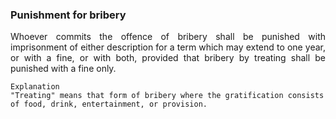 ### Punishment for bribery
<div style="text-align: justify">

Whoever commits the offence of bribery shall be punished with imprisonment of either description for a term which may extend to one year, or with a fine, or with both, provided that bribery by treating shall be punished with a fine only.

</div>

    Explanation
    "Treating" means that form of bribery where the gratification consists of food, drink, entertainment, or provision.
